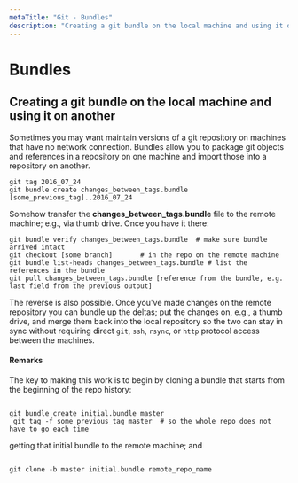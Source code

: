 ```yaml
---
metaTitle: "Git - Bundles"
description: "Creating a git bundle on the local machine and using it on another"
---
```


# Bundles



## Creating a git bundle on the local machine and using it on another


Sometimes you may want maintain versions of a git repository on machines that  have no network connection. Bundles allow you to package git objects and references in a repository on one machine and import those into a repository on another.

```git
git tag 2016_07_24
git bundle create changes_between_tags.bundle [some_previous_tag]..2016_07_24

```

Somehow transfer the **changes_between_tags.bundle** file to the remote machine; e.g., via thumb drive. Once you have it there:

```git
git bundle verify changes_between_tags.bundle  # make sure bundle arrived intact
git checkout [some branch]       # in the repo on the remote machine
git bundle list-heads changes_between_tags.bundle # list the references in the bundle
git pull changes_between_tags.bundle [reference from the bundle, e.g. last field from the previous output]

```

The reverse is also possible. Once you've made changes on the remote repository you can bundle up the deltas; put the changes on, e.g., a thumb drive, and merge them back into the local repository so the two can stay in sync without requiring direct `git`, `ssh`, `rsync`, or `http` protocol access between the machines.



#### Remarks


The key to making this work is to begin by cloning a bundle that starts from the beginning of the repo history:

```

git bundle create initial.bundle master
 git tag -f some_previous_tag master  # so the whole repo does not have to go each time

```

getting that initial bundle to the remote machine; and

```

git clone -b master initial.bundle remote_repo_name

```

